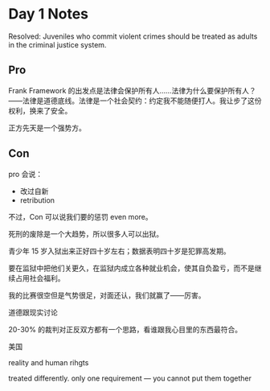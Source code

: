 # Day 1 Notes

Resolved: Juveniles who commit violent crimes should be treated as adults in the criminal justice system.

## Pro

Frank Framework 的出发点是法律会保护所有人……法律为什么要保护所有人？——法律是道德底线。法律是一个社会契约：约定我不能随便打人。我让步了这份权利，换来了安全。

正方先天是一个强势方。

## Con

pro 会说：

- 改过自新
- retribution

不过，Con 可以说我们要的惩罚 even more。

死刑的废除是一个大趋势，所以很多人可以出狱。

青少年 15 岁入狱出来正好四十岁左右；数据表明四十岁是犯罪高发期。

要在监狱中把他们关更久，在监狱内成立各种就业机会，使其自负盈亏，而不是继续占用社会福利。

我的比赛很空但是气势很足，对面还认，我们就赢了——厉害。



道德跟现实讨论



20-30% 的裁判对正反双方都有一个思路，看谁跟我心目里的东西最符合。

美国







reality and human rihgts

treated differently. only one requirement — you cannot put them together